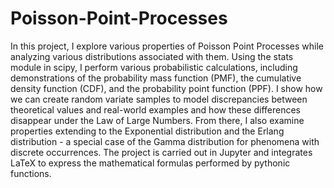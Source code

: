 # Poisson-Point-Processes

In this project, I explore various properties of Poisson Point Processes while analyzing various distributions associated with them. Using the stats module in scipy, I perform various probabilistic calculations, including demonstrations of the probability mass function (PMF), the cumulative density function (CDF), and the probability point function (PPF). I show how we can create random variate samples to model discrepancies between theoretical values and real-world examples and how these differences disappear under the Law of Large Numbers. From there, I also examine properties extending to the Exponential distribution and the Erlang distribution - a special case of the Gamma distribution for phenomena with discrete occurrences. The project is carried out in Jupyter and integrates LaTeX to express the mathematical formulas performed by pythonic functions.
